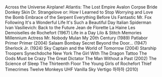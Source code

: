 Across the Universe
Airplane!
Atlantis: The Lost Empire
Avalon
Corpse Bride
Donkey Skin
Dr. Strangelove or: How I Learned to Stop Worrying and Love the Bomb
Embrace of the Serpent
Everything Before Us
Fantastic Mr. Fox
Following
It's a Wonderful Life
It's Such a Beautiful Day
Italian Spiderman
Ivan Vasilievich: Back to the Future
Jean de Florette
La Haine
Les Demoiselles de Rochefort (1967)
Life in a Day
Lilo & Stitch
Memories
Millennium Actress
Mr. Nobody
Mulan
My 20th Century (1989)
Patlabor
Primer
Primer (2004)
Salaam Bombay
Secret Beyond the Door... (1947)
Sherlock Jr. (1924)
Sky Captain and the World of Tomorrow (2004)
Starship Troopers
Synechdoche New York
The Girl With The Dragon Tattoo
The Gods Must be Crazy
The Great Dictator
The Man Without a Past (2002)
The Science of Sleep
The Thirteenth Floor
The Young Girls of Rochefort
Thief
Timecrimes
Twelve Monkeys
UHF
Vanilla Sky
Vertigo
하하하 (2010)
